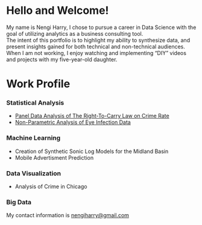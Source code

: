 # Hello and Welcome!

My name is Nengi Harry, I chose to pursue a career in Data Science with the goal of utilizing analytics as a business consulting tool. \
The intent of this portfolio is to highlight my ability to synthesize data, and present insights gained for both technical and non-technical audiences. \
When I am not working, I enjoy watching and implementing “DIY” videos and projects with my five-year-old daughter.


# Work Profile

### Statistical Analysis
  + [Panel Data Analysis of The Right-To-Carry Law on Crime Rate](https://rpubs.com/Nengi/panelregression)
  + [Non-Parametric Analysis of Eye Infection Data](https://rpubs.com/Nengi/non-parametric)
  
### Machine Learning
  + Creation of Synthetic Sonic Log Models for the Midland Basin
  + Mobile Advertisment Prediction
  
### Data Visualization
  + Analysis of Crime in Chicago
  
### Big Data


My contact information is nengiharry@gmail.com






